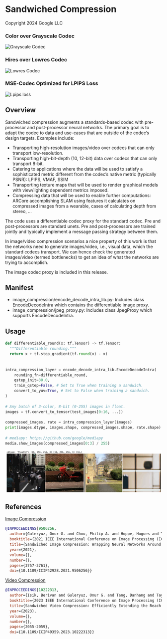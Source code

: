 # Sandwiched Compression

Copyright 2024 Google LLC

### Color over Grayscale Codec
![Grayscale Codec](images/400_video.gif)
### Hires over Lowres Codec
![Lowres Codec](images/lrhr.gif)
### MSE-Codec Optimized for LPIPS Loss
![Lpips loss](images/lpips.gif)


## Overview
Sandwiched compression augments a standards-based codec with pre-processor and post-processor neural networks. The primary goal is to adapt the codec to data and use-cases that are outside of the codec’s design targets. Examples include:

* Transporting high-resolution images/video over codecs that can only transport low-resolution.
* Transporting high-bit-depth (10, 12-bit) data over codecs that can only transport 8-bit.
* Catering to applications where the data will be used to satisfy a sophisticated metric different from the codec’s native metric (typically PSNR):
    LPIPS, VMAF, SSIM
* Transporting texture maps that will be used to render graphical models with view/lighting dependent metrics imposed. 
* Compressing data that will be used to enable further computations:  ARCore accomplishing SLAM using features it calculates on compressed images from a wearable, cases of calculating depth from stereo, …

The code uses a differentiable codec proxy for the standard codec. Pre and post-processors are standard unets. Pre and post-processors are trained jointly and typically implement a message passing strategy between them.

In image/video compression scenarios a nice property of this work is that the networks need to generate images/video, i.e., visual data, which the standard codecs transport. We can hence check the generated images/video (termed bottlenecks) to get an idea of what the networks are trying to accomplish.

The image codec proxy is included in this release.

## Manifest
* image_compression/encode_decode_intra_lib.py: Includes class EncodeDecodeIntra which contains the differentiable image proxy.
* image_compression/jpeg_proxy.py: Includes class JpegProxy which supports EncodeDecodeIntra.

## Usage
```python
def differentiable_round(x: tf.Tensor) -> tf.Tensor:
  """Differentiable rounding."""
  return x + tf.stop_gradient(tf.round(x) - x)


intra_compression_layer = encode_decode_intra_lib.EncodeDecodeIntra(
    rounding_fn=differentiable_round,
    qstep_init=30.0,
    train_qstep=False, # Set to True when training a sandwich.
    convert_to_yuv=True, # Set to False when training a sandwich.
)

# Any batch of 3-color, 8-bit (0-255) images in float.
images = tf.convert_to_tensor(test_images[0:16, ...])

compressed_images, rate = intra_compression_layer(images)
print(images.dtype, images.shape, compressed_images.shape, rate.shape)

# mediapy: https://github.com/google/mediapy
media.show_images(compressed_images[0:3] / 255)
```

![Output](images/image_proxy_output.png)

## References
[Image Compression](https://research.google/pubs/sandwiched-image-compression-wrapping-neural-networks-around-a-standard-codec/)
```bibtex
@INPROCEEDINGS{9506256,
  author={Guleryuz, Onur G. and Chou, Philip A. and Hoppe, Hugues and Tang, Danhang and Du, Ruofei and Davidson, Philip and Fanello, Sean},
  booktitle={2021 IEEE International Conference on Image Processing (ICIP)}, 
  title={Sandwiched Image Compression: Wrapping Neural Networks Around A Standard Codec}, 
  year={2021},
  volume={},
  number={},
  pages={3757-3761},
  doi={10.1109/ICIP42928.2021.9506256}}
```

[Video Compression](https://arxiv.org/abs/2303.11473)
```bibtex
@INPROCEEDINGS{10222313,
  author={Isik, Berivan and Guleryuz, Onur G. and Tang, Danhang and Taylor, Jonathan and Chou, Philip A.},
  booktitle={2023 IEEE International Conference on Image Processing (ICIP)}, 
  title={Sandwiched Video Compression: Efficiently Extending the Reach of Standard Codecs with Neural Wrappers}, 
  year={2023},
  volume={},
  number={},
  pages={2055-2059},
  doi={10.1109/ICIP49359.2023.10222313}}
```


